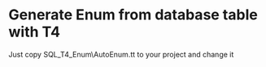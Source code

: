 # Generate Enum from database table with T4

Just copy SQL_T4_Enum\AutoEnum.tt to your project and change it
